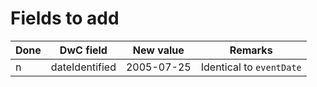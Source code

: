 # Fields to add

Done | DwC field | New value | Remarks
--- | --- | --- | ---
n | dateIdentified | 2005-07-25 | Identical to `eventDate`
